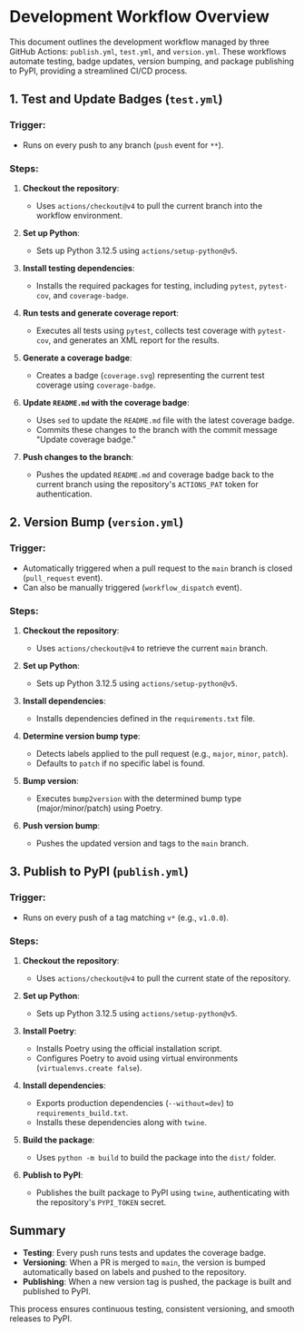 # Development Workflow Overview

This document outlines the development workflow managed by three GitHub Actions: `publish.yml`, `test.yml`, and `version.yml`. These workflows automate testing, badge updates, version bumping, and package publishing to PyPI, providing a streamlined CI/CD process.

## 1. Test and Update Badges (`test.yml`)

### Trigger:
- Runs on every push to any branch (`push` event for `**`).

### Steps:
1. **Checkout the repository**:
   - Uses `actions/checkout@v4` to pull the current branch into the workflow environment.
   
2. **Set up Python**:
   - Sets up Python 3.12.5 using `actions/setup-python@v5`.
   
3. **Install testing dependencies**:
   - Installs the required packages for testing, including `pytest`, `pytest-cov`, and `coverage-badge`.
   
4. **Run tests and generate coverage report**:
   - Executes all tests using `pytest`, collects test coverage with `pytest-cov`, and generates an XML report for the results.
   
5. **Generate a coverage badge**:
   - Creates a badge (`coverage.svg`) representing the current test coverage using `coverage-badge`.
   
6. **Update `README.md` with the coverage badge**:
   - Uses `sed` to update the `README.md` file with the latest coverage badge.
   - Commits these changes to the branch with the commit message "Update coverage badge."
   
7. **Push changes to the branch**:
   - Pushes the updated `README.md` and coverage badge back to the current branch using the repository's `ACTIONS_PAT` token for authentication.

## 2. Version Bump (`version.yml`)

### Trigger:
- Automatically triggered when a pull request to the `main` branch is closed (`pull_request` event).
- Can also be manually triggered (`workflow_dispatch` event).

### Steps:
1. **Checkout the repository**:
   - Uses `actions/checkout@v4` to retrieve the current `main` branch.

2. **Set up Python**:
   - Sets up Python 3.12.5 using `actions/setup-python@v5`.

3. **Install dependencies**:
   - Installs dependencies defined in the `requirements.txt` file.

4. **Determine version bump type**:
   - Detects labels applied to the pull request (e.g., `major`, `minor`, `patch`).
   - Defaults to `patch` if no specific label is found.
   
5. **Bump version**:
   - Executes `bump2version` with the determined bump type (major/minor/patch) using Poetry.

6. **Push version bump**:
   - Pushes the updated version and tags to the `main` branch.

## 3. Publish to PyPI (`publish.yml`)

### Trigger:
- Runs on every push of a tag matching `v*` (e.g., `v1.0.0`).

### Steps:
1. **Checkout the repository**:
   - Uses `actions/checkout@v4` to pull the current state of the repository.

2. **Set up Python**:
   - Sets up Python 3.12.5 using `actions/setup-python@v5`.

3. **Install Poetry**:
   - Installs Poetry using the official installation script.
   - Configures Poetry to avoid using virtual environments (`virtualenvs.create false`).

4. **Install dependencies**:
   - Exports production dependencies (`--without=dev`) to `requirements_build.txt`.
   - Installs these dependencies along with `twine`.

5. **Build the package**:
   - Uses `python -m build` to build the package into the `dist/` folder.

6. **Publish to PyPI**:
   - Publishes the built package to PyPI using `twine`, authenticating with the repository's `PYPI_TOKEN` secret.

## Summary

- **Testing**: Every push runs tests and updates the coverage badge.
- **Versioning**: When a PR is merged to `main`, the version is bumped automatically based on labels and pushed to the repository.
- **Publishing**: When a new version tag is pushed, the package is built and published to PyPI.

This process ensures continuous testing, consistent versioning, and smooth releases to PyPI.
